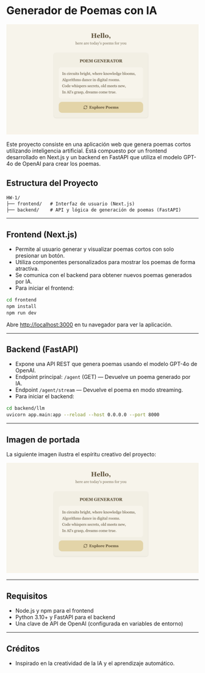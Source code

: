 # Generador de Poemas con IA

![Poema IA](./poem_image.png)

Este proyecto consiste en una aplicación web que genera poemas cortos utilizando inteligencia artificial. Está compuesto por un frontend desarrollado en Next.js y un backend en FastAPI que utiliza el modelo GPT-4o de OpenAI para crear los poemas.

## Estructura del Proyecto

```
HW-1/
├── frontend/   # Interfaz de usuario (Next.js)
├── backend/    # API y lógica de generación de poemas (FastAPI)
```

---

## Frontend (Next.js)

- Permite al usuario generar y visualizar poemas cortos con solo presionar un botón.
- Utiliza componentes personalizados para mostrar los poemas de forma atractiva.
- Se comunica con el backend para obtener nuevos poemas generados por IA.
- Para iniciar el frontend:

```bash
cd frontend
npm install
npm run dev
```

Abre [http://localhost:3000](http://localhost:3000) en tu navegador para ver la aplicación.

---

## Backend (FastAPI)

- Expone una API REST que genera poemas usando el modelo GPT-4o de OpenAI.
- Endpoint principal: `/agent` (GET) — Devuelve un poema generado por IA.
- Endpoint `/agent/stream` — Devuelve el poema en modo streaming.
- Para iniciar el backend:

```bash
cd backend/llm
uvicorn app.main:app --reload --host 0.0.0.0 --port 8000
```

---

## Imagen de portada

La siguiente imagen ilustra el espíritu creativo del proyecto:

![Poema IA](./poem_image.png)

---

## Requisitos
- Node.js y npm para el frontend
- Python 3.10+ y FastAPI para el backend
- Una clave de API de OpenAI (configurada en variables de entorno)

---

## Créditos
- Inspirado en la creatividad de la IA y el aprendizaje automático. 
